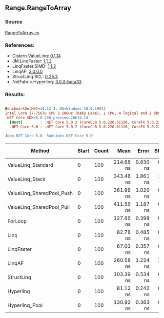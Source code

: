 ﻿## Range.RangeToArray

### Source
[RangeToArray.cs](../LinqBenchmarks/Range/RangeToArray.cs)

### References:
- Cistern.ValueLinq: [0.1.14](https://www.nuget.org/packages/Cistern.ValueLinq/0.1.14)
- JM.LinqFaster: [1.1.2](https://www.nuget.org/packages/JM.LinqFaster/1.1.2)
- LinqFaster.SIMD: [1.1.2](https://www.nuget.org/packages/LinqFaster.SIMD/1.0.3)
- LinqAF: [3.0.0.0](https://www.nuget.org/packages/LinqAF/3.0.0.0)
- StructLinq.BCL: [0.25.3](https://www.nuget.org/packages/StructLinq.BCL/0.25.3)
- NetFabric.Hyperlinq: [3.0.0-beta33](https://www.nuget.org/packages/NetFabric.Hyperlinq/3.0.0-beta33)

### Results:
``` ini

BenchmarkDotNet=v0.12.1, OS=Windows 10.0.19042
Intel Core i7-7567U CPU 3.50GHz (Kaby Lake), 1 CPU, 4 logical and 2 physical cores
.NET Core SDK=5.0.200-preview.20614.14
  [Host]        : .NET Core 5.0.2 (CoreCLR 5.0.220.61120, CoreFX 5.0.220.61120), X64 RyuJIT
  .NET Core 5.0 : .NET Core 5.0.2 (CoreCLR 5.0.220.61120, CoreFX 5.0.220.61120), X64 RyuJIT

Job=.NET Core 5.0  Runtime=.NET Core 5.0  

```
|                    Method | Start | Count |      Mean |    Error |   StdDev | Ratio | RatioSD |  Gen 0 | Gen 1 | Gen 2 | Allocated |
|-------------------------- |------ |------ |----------:|---------:|---------:|------:|--------:|-------:|------:|------:|----------:|
|        ValueLinq_Standard |     0 |   100 | 214.68 ns | 0.830 ns | 0.693 ns |  1.68 |    0.01 | 0.2027 |     - |     - |     424 B |
|           ValueLinq_Stack |     0 |   100 | 343.48 ns | 1.861 ns | 1.650 ns |  2.69 |    0.02 | 0.3171 |     - |     - |     664 B |
| ValueLinq_SharedPool_Push |     0 |   100 | 361.98 ns | 1.020 ns | 0.955 ns |  2.83 |    0.01 | 0.2027 |     - |     - |     424 B |
| ValueLinq_SharedPool_Pull |     0 |   100 | 411.56 ns | 1.187 ns | 0.991 ns |  3.22 |    0.01 | 0.2027 |     - |     - |     424 B |
|                   ForLoop |     0 |   100 | 127.66 ns | 0.398 ns | 0.332 ns |  1.00 |    0.00 | 0.2027 |     - |     - |     424 B |
|                      Linq |     0 |   100 |  82.78 ns | 0.485 ns | 0.405 ns |  0.65 |    0.00 | 0.2218 |     - |     - |     464 B |
|                LinqFaster |     0 |   100 |  67.03 ns | 0.357 ns | 0.298 ns |  0.53 |    0.00 | 0.2027 |     - |     - |     424 B |
|                    LinqAF |     0 |   100 | 260.58 ns | 1.224 ns | 1.085 ns |  2.04 |    0.01 | 0.2027 |     - |     - |     424 B |
|                StructLinq |     0 |   100 | 103.39 ns | 0.534 ns | 0.474 ns |  0.81 |    0.00 | 0.2027 |     - |     - |     424 B |
|                 Hyperlinq |     0 |   100 |  81.12 ns | 0.242 ns | 0.227 ns |  0.64 |    0.00 | 0.2027 |     - |     - |     424 B |
|            Hyperlinq_Pool |     0 |   100 | 130.92 ns | 0.363 ns | 0.303 ns |  1.03 |    0.00 | 0.0267 |     - |     - |      56 B |
